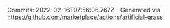 Commits: 2022-02-16T07:56:06.767Z - Generated via https://github.com/marketplace/actions/artificial-grass
<br>
